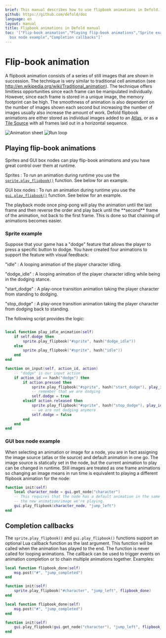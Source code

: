 ```yaml
---
brief: This manual describes how to use flipbook animations in Defold.
github: https://github.com/defold/doc
language: en
layout: manual
title: Flipbook animations in Defold manual
toc: '["Flip-book animation","Playing flip-book animations","Sprite example","GUI
  box node example","Completion callbacks"]'
---
```


# Flip-book animation

A flipbook animation consists of a series of still images that are shown in succession. The technique is very similar to traditional cell animation (see http://en.wikipedia.org/wiki/Traditional_animation). The technique offers limitless opportunities since each frame can be manipulated individually. However, since each frame is stored in a unique image, the memory footprint can be high. The smoothness of animation is also dependent on the number of images shown each second but increasing the number of images usually also increase the amount of work. Defold flipbook animations are either stored as individual images added to an [Atlas](/manuals/atlas), or as a [Tile Source](/manuals/tilesource) with all frames laid out in a horizontal sequence.

  ![Animation sheet](../images/animation/animsheet.png)
  ![Run loop](../images/animation/runloop.gif)

## Playing flip-book animations

Sprites and GUI box nodes can play flip-book animations and you have great control over them at runtime.

Sprites
: To run an animation during runtime you use the [`sprite.play_flipbook()`](/ref/sprite/?q=play_flipbook#sprite.play_flipbook:url-id-[complete_function]-[play_properties]) function. See below for an example.

GUI box nodes
: To run an animation during runtime you use the [`gui.play_flipbook()`](/ref/gui/?q=play_flipbook#gui.play_flipbook:node-animation-[complete_function]-[play_properties]) function. See below for an example.

<div class='sidenote' markdown='1'>
The playback mode once ping-pong will play the animation until the last frame and then reverse the order and play back until the **second** frame of the animation, not back to the first frame. This is done so that chaining of animations becomes easier.
</div>

### Sprite example

Suppose that your game has a "dodge" feature that allows the player to press a specific button to dodge. You have created four animations to support the feature with visual feedback:

"idle"
: A looping animation of the player character idling.

"dodge_idle"
: A looping animation of the player character idling while being in the dodging stance.

"start_dodge"
: A play-once transition animation taking the player character from standing to dodging.

"stop_dodge"
: A play-once transition animation taking the player character from dodging back to standing.

The following script provides the logic:

```lua

local function play_idle_animation(self)
    if self.dodge then
        sprite.play_flipbook("#sprite", hash("dodge_idle"))
    else
        sprite.play_flipbook("#sprite", hash("idle"))
    end
end

function on_input(self, action_id, action)
    -- "dodge" is our input action
    if action_id == hash("dodge") then
        if action.pressed then
            sprite.play_flipbook("#sprite", hash("start_dodge"), play_idle_animation)
            -- remember that we are dodging
            self.dodge = true
        elseif action.released then
            sprite.play_flipbook("#sprite", hash("stop_dodge"), play_idle_animation)
            -- we are not dodging anymore
            self.dodge = false
        end
    end
end
```

### GUI box node example

When selecting an animation or image for a node, you are in fact assigning the image source (atlas or tile source) and default animation in one go. The image source is statically set in the node, but the current animation to play can be changed in runtime. Still images are treated as one frame animations so changing an image means in run time is equivalent to playing a different flipbook animation for the node:

```lua
function init(self)
    local character_node = gui.get_node("character")
    -- This requires that the node has a default animation in the same atlas or tile source as
    -- the new animation/image we're playing.
    gui.play_flipbook(character_node, "jump_left")
end
```


## Completion callbacks

The `sprite.play_flipbook()` and `gui.play_flipbook()` functions support an optional Lua callback function as the last argument. This function will be called when the animation has played to the end. The function is never called for looping animations. The callback can be used to trigger events on animation completion or to chain multiple animations together. Examples:

```lua
local function flipbook_done(self)
    msg.post("#", "jump_completed")
end

function init(self)
    sprite.play_flipbook("#character", "jump_left", flipbook_done)
end
```

```lua
local function flipbook_done(self)
    msg.post("#", "jump_completed")
end

function init(self)
    gui.play_flipbook(gui.get_node("character"), "jump_left", flipbook_done)
end
```